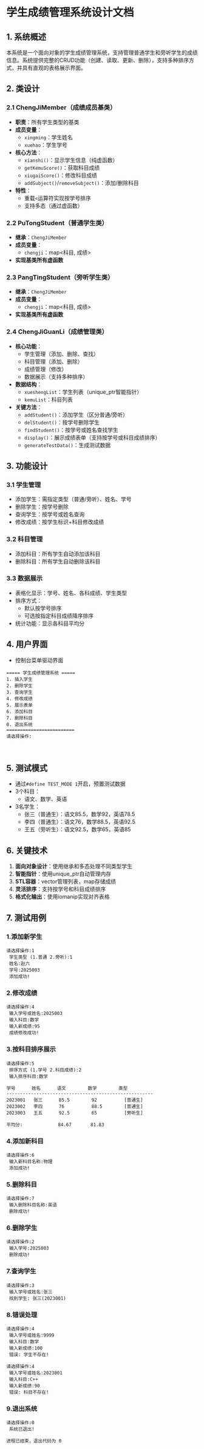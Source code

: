 # 学生成绩管理系统设计文档

## 1. 系统概述
本系统是一个面向对象的学生成绩管理系统，支持管理普通学生和旁听学生的成绩信息。系统提供完整的CRUD功能（创建、读取、更新、删除），支持多种排序方式，并具有直观的表格展示界面。

## 2. 类设计

### 2.1 ChengJiMember（成绩成员基类）
- **职责**：所有学生类型的基类
- **成员变量**：
  - `xingming`：学生姓名
  - `xuehao`：学生学号
- **核心方法**：
  - `xianshi()`：显示学生信息（纯虚函数）
  - `getKemuScore()`：获取科目成绩
  - `xiugaiScore()`：修改科目成绩
  - `addSubject()`/`removeSubject()`：添加/删除科目
- **特性**：
  - 重载`<`运算符实现按学号排序
  - 支持多态（通过虚函数）

### 2.2 PuTongStudent（普通学生类）
- **继承**：`ChengJiMember`
- **成员变量**：
  - `chengji`：map<科目, 成绩>
- **实现基类所有虚函数**

### 2.3 PangTingStudent（旁听学生类）
- **继承**：`ChengJiMember`
- **成员变量**：
  - `chengji`：map<科目, 成绩>
- **实现基类所有虚函数**

### 2.4 ChengJiGuanLi（成绩管理类）
- **核心功能**：
  - 学生管理（添加、删除、查找）
  - 科目管理（添加、删除）
  - 成绩管理（修改）
  - 数据展示（支持多种排序）
- **数据结构**：
  - `xueshengList`：学生列表（unique_ptr智能指针）
  - `kemuList`：科目列表
- **关键方法**：
  - `addStudent()`：添加学生（区分普通/旁听）
  - `delStudent()`：按学号删除学生
  - `findStudent()`：按学号或姓名查找学生
  - `display()`：展示成绩表单（支持按学号或科目成绩排序）
  - `generateTestData()`：生成测试数据

## 3. 功能设计

### 3.1 学生管理
- 添加学生：需指定类型（普通/旁听）、姓名、学号
- 删除学生：按学号删除
- 查询学生：按学号或姓名查询
- 修改成绩：按学生标识+科目修改成绩

### 3.2 科目管理
- 添加科目：所有学生自动添加该科目
- 删除科目：所有学生自动删除该科目

### 3.3 数据展示
- 表格化显示：学号、姓名、各科成绩、学生类型
- 排序方式：
  - 默认按学号排序
  - 可选按指定科目成绩降序排序
- 统计功能：显示各科目平均分

## 4. 用户界面
- 控制台菜单驱动界面
```
===== 学生成绩管理系统 =====
1. 插入学生
2. 删除学生
3. 查询学生
4. 修改成绩
5. 展示表单
6. 添加科目
7. 删除科目
0. 退出系统
=========================
请选择操作:
```

​     

## 5. 测试模式
- 通过`#define TEST_MODE 1`开启，预置测试数据
- 3个科目：
  - 语文、数学、英语
- 3名学生：
  - 张三（普通生）：语文85.5，数学92，英语78.5
  - 李四（普通生）：语文76，数学88.5，英语92.5
  - 王五（旁听生）：语文92.5，数学65，英语85

## 6. 关键技术
1. **面向对象设计**：使用继承和多态处理不同类型学生
2. **智能指针**：使用unique_ptr自动管理内存
3. **STL容器**：vector管理列表，map存储成绩
4. **灵活排序**：支持按学号和科目成绩排序
5. **格式化输出**：使用iomanip实现对齐表格

## 7. 测试用例

### 1.添加新学生
```
请选择操作:1
 学生类型 (1.普通 2.旁听):1
 姓名:赵六
 学号:2025003
 添加成功!
```

### 2.修改成绩
```
请选择操作:4
 输入学号或姓名:2025003
 输入科目:数学
 输入新成绩:95
 成绩修改成功!
```

### 3.按科目排序展示
```
请选择操作:5
 排序方式 (1.学号 2.科目成绩):2
 输入排序科目:数学

学号      姓名      语文        数学        类型
------------------------------------------------------
2023001   张三      85.5        92          [普通生]
2023002   李四      76          88.5        [普通生]
2023003   王五      92.5        65          [旁听生]

平均分:             84.67       81.83
```

### 4.添加新科目
```
请选择操作:6
 输入新科目名称:物理
 添加成功!
```

### 5.删除科目
```
请选择操作:7
 输入删除科目名称:英语
 删除成功!
```

### 6.删除学生
```
请选择操作:2
 输入学号:2025003
 删除成功!
```

### 7.查询学生
```
请选择操作:3
 输入学号或姓名:张三
 找到学生: 张三(2023001)
```

### 8.错误处理
```
请选择操作:4
 输入学号或姓名:9999
 输入科目:数学
 输入新成绩:100
 错误: 学生不存在!

请选择操作:4
 输入学号或姓名:2023001
 输入科目:C++
 输入新成绩:90
 错误: 科目不存在!
```

### 9.退出系统
```
请选择操作:0
 系统已退出!

进程已结束，退出代码为 0
```